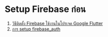 
# Setup Firebase ก่อน

1. [วิธีติดตั้ง Firebase ใช้งานในโปรเจค Google Flutter](../firebase-firestore/project-setup.md)
2. [การ setup firebase_auth](../firebase-firestore/firebase_auth.md)